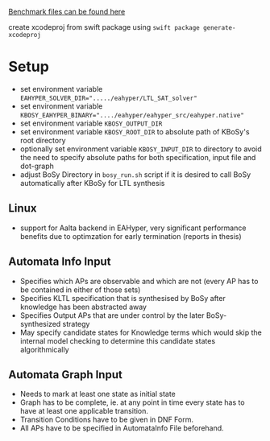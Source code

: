 [Benchmark files can be found here](https://schaefer-dev.de/kbosy-specs)

create xcodeproj from swift package using `swift package generate-xcodeproj`


# Setup
- set environment variable `EAHYPER_SOLVER_DIR="...../eahyper/LTL_SAT_solver"`
- set environment variable `KBOSY_EAHYPER_BINARY="..../eahyper/eahyper_src/eahyper.native"`
- set environment variable `KBOSY_OUTPUT_DIR`
- set environment variable `KBOSY_ROOT_DIR` to absolute path of KBoSy's root directory
- optionally set environment variable `KBOSY_INPUT_DIR` to directory to avoid the need to specify absolute paths for both specification, input file and dot-graph
- adjust BoSy Directory in `bosy_run.sh` script if it is desired to call BoSy automatically after KBoSy for LTL synthesis

## Linux
- support for Aalta backend in EAHyper, very significant performance benefits due to optimzation for early termination (reports in thesis)


## Automata Info Input
- Specifies which APs are observable and which are not (every AP has to be contained in either of those sets)
- Specifies KLTL specification that is synthesised by BoSy after knowledge has been abstracted away
- Specifies Output APs that are under control by the later BoSy-synthesized strategy
- May specify candidate states for Knowledge terms which would skip the internal model checking to determine this candidate states algorithmically

## Automata Graph Input
- Needs to mark at least one state as initial state
- Graph has to be complete, ie. at any point in time every state has to have at least one applicable transition.
- Transition Conditions have to be given in DNF Form.
- All APs have to be specified in AutomataInfo File beforehand.
